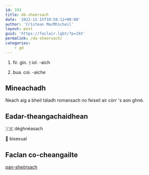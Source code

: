 ```yaml
---
id: 193
title: dà-sheòrsach
date: '2022-12-15T10:58:12+00:00'
author: 'Crìstean MacMhìcheil'
layout: post
guid: 'https://faclair.lgbt/?p=193'
permalink: /da-sheorsach/
categories:
    - gd
---
```


1. fir. gin. ⁊ iol. -aich

2. bua. coi. -aiche

## Mìneachadh

Neach aig a bheil tàladh romansach no feiseil air còrr 's aon ghnè.

## Eadar-theangachaidhean

&#x1f1ee;&#x1f1ea; déghnéasach

&#x1f3f4;&#xe0067;&#xe0062;&#xe0065;&#xe006e;&#xe0067;&#xe007f; bisexual

## Faclan co-cheangailte

[pan-sheòrsach](/)